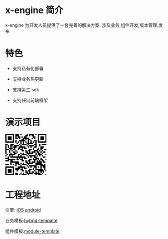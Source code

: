 # x-engine 简介
x-engine 为开发人员提供了一套完善的解决方案. 涉及业务,组件开发,版本管理,发布
# 特色
- 支持私有化部署

- 支持业务热更新

- 支持第三 sdk

- 支持任何前端框架

  

# 演示项目

![蒲公英(iOS)](assets/image-20200719191338519.png)



# 工程地址

引擎: [iOS](https://github.com/zk4/x-engine-iOS) [android](https://github.com/zk4/x-engine-android)

业务模板:[hybrid-tempalte](https://github.com/zk4/x-engine-hybrid-template)

组件模板:[module-template](https://github.com/zk4/x-engine-module-template)

